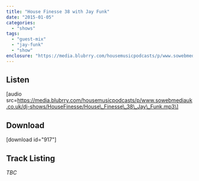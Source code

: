 ```yaml
---
title: "House Finesse 38 with Jay Funk"
date: "2015-01-05"
categories: 
  - "shows"
tags: 
  - "guest-mix"
  - "jay-funk"
  - "show"
enclosure: "https://media.blubrry.com/housemusicpodcasts/p/www.sowebmediauk.co.uk/dj-shows/HouseFinesse/House_Finesse_38_Jay_Funk.mp3 0 audio/mpeg "
---
```


## Listen

\[audio src=https://media.blubrry.com/housemusicpodcasts/p/www.sowebmediauk.co.uk/dj-shows/HouseFinesse/House\_Finesse\_38\_Jay\_Funk.mp3\]

## Download

\[download id="917"\]

## Track Listing

_TBC_

